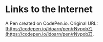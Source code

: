 # Links to the Internet

A Pen created on CodePen.io. Original URL: [https://codepen.io/idoarn/pen/rNvpobZ](https://codepen.io/idoarn/pen/rNvpobZ).

